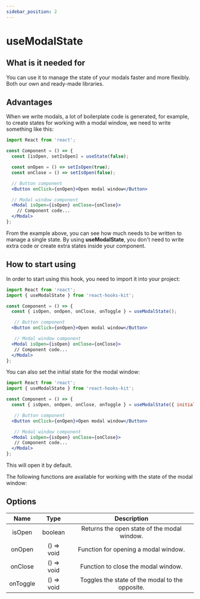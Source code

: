 ```yaml
---
sidebar_position: 2
---
```


# useModalState

## What is it needed for

You can use it to manage the state of your modals faster and more flexibly. Both our own and ready-made libraries.

## Advantages

When we write modals, a lot of boilerplate code is generated, for example, to create states for working with a modal window, we need to write something like this:

```jsx
import React from 'react';

const Component = () => {
  const [isOpen, setIsOpen] = useState(false);

  const onOpen = () => setIsOpen(true);
  const onClose = () => setIsOpen(false);

  // Button component
  <Button onClick={onOpen}>Open modal window</Button>

  // Modal window component
  <Modal isOpen={isOpen} onClose={onClose}>
    // Component code...
  </Modal>
};
```

From the example above, you can see how much needs to be written to manage a single state. By using **useModalState**, you don't need to write extra code or create extra states inside your component.

## How to start using

In order to start using this hook, you need to import it into your project:

```jsx
import React from 'react';
import { useModalState } from 'react-hooks-kit';

const Component = () => {
  const { isOpen, onOpen, onClose, onToggle } = useModalState();

   // Button component
  <Button onClick={onOpen}>Open modal window</Button>

   // Modal window component
  <Modal isOpen={isOpen} onClose={onClose}>
   // Component code...
  </Modal>
};
```

You can also set the initial state for the modal window:

```jsx
import React from 'react';
import { useModalState } from 'react-hooks-kit';

const Component = () => {
  const { isOpen, onOpen, onClose, onToggle } = useModalState({ initialIsOpen: true });

   // Button component
  <Button onClick={onOpen}>Open modal window</Button>

   // Modal window component
  <Modal isOpen={isOpen} onClose={onClose}>
   // Component code...
  </Modal>
};
```

This will open it by default.

The following functions are available for working with the state of the modal window:

## Options

| Name | Type | Description |
| :---: | :---: | :---: |
| isOpen | boolean | Returns the open state of the modal window. |
| onOpen | () => void | Function for opening a modal window. |
| onClose | () => void | Function to close the modal window. |
| onToggle | () => void | Toggles the state of the modal to the opposite. |
